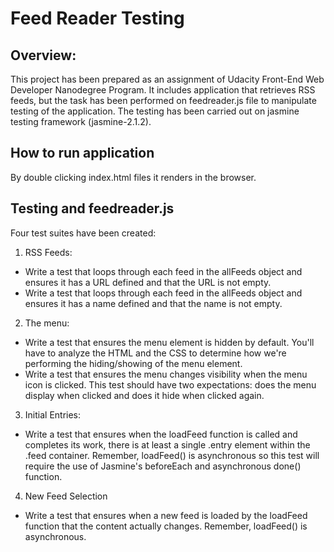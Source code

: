 # Feed Reader Testing
## Overview:
This project has been prepared as an assignment of Udacity Front-End Web Developer Nanodegree Program. 
It includes application that retrieves RSS feeds, but the task has been performed on feedreader.js file to manipulate testing of the application. 
The testing has been carried out on jasmine testing framework (jasmine-2.1.2).

## How to run application
By double clicking index.html files it renders in the browser. 

## Testing and feedreader.js 
Four test suites have been created:

1. RSS Feeds:

* Write a test that loops through each feed in the allFeeds object and ensures it has a URL defined and that the URL is not empty.
* Write a test that loops through each feed in the allFeeds object and ensures it has a name defined and that the name is not empty.

2. The menu:

* Write a test that ensures the menu element is hidden by default. You'll have to analyze the HTML and the CSS to determine how we're performing the hiding/showing of the menu element.
* Write a test that ensures the menu changes visibility when the menu icon is clicked. This test should have two expectations: does the menu display when clicked and does it hide when clicked again.

3. Initial Entries:

* Write a test that ensures when the loadFeed function is called and completes its work, there is at least a single .entry element within the .feed container. Remember, loadFeed() is asynchronous so this test will require the use of Jasmine's beforeEach and asynchronous done() function.

4. New Feed Selection 

* Write a test that ensures when a new feed is loaded by the loadFeed function that the content actually changes. Remember, loadFeed() is asynchronous.

